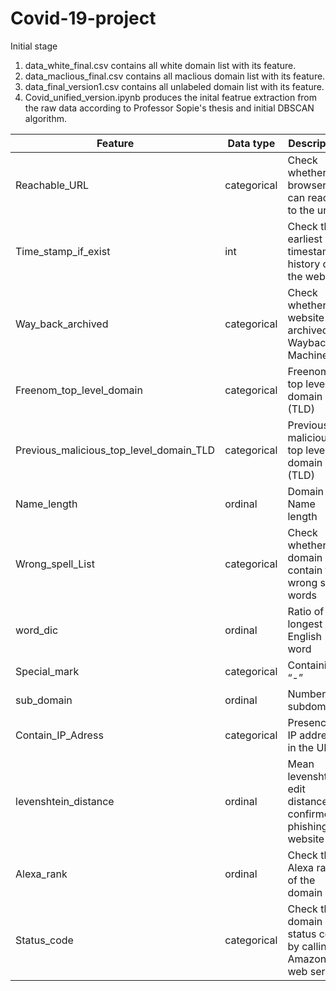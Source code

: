 # Covid-19-project

Initial stage
1. data_white_final.csv contains all white domain list with its feature.
2. data_maclious_final.csv contains all maclious domain list with its feature.
3. data_final_version1.csv contains all unlabeled domain list with its feature.
4. Covid_unified_version.ipynb produces the inital featrue extraction from the raw data according to Professor Sopie's thesis and initial DBSCAN algorithm.

| Feature | Data type  |  Description |
| ------- | --- | -----------|
| Reachable_URL | categorical | Check whether the browser can reach to the url|
| Time_stamp_if_exist | int | Check the earliest timestamp history of the website|
| Way_back_archived | categorical | Check whether the website is archived on Wayback Machine |
| Freenom_top_level_domain | categorical | Freenom top level domain (TLD) |
| Previous_malicious_top_level_domain_TLD | categorical | Previous malicious top level domain (TLD)|
| Name_length | ordinal | Domain Name length |
| Wrong_spell_List | categorical | Check whether the domain contain the wrong spell words|
| word_dic | ordinal | Ratio of the longest English word |
| Special_mark | categorical | Containing “-” |
| sub_domain| ordinal | Number of subdomains |
| Contain_IP_Adress | categorical | Presence of IP address in the URL |
| levenshtein_distance | ordinal | Mean levenshtein edit distance to confirmed phishing website |
| Alexa_rank | ordinal | Check the Alexa rank of the domain |
| Status_code | categorical | Check the domain status code by calling Amazon web service |
